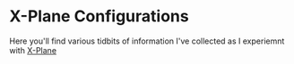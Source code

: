 # X-Plane Configurations

Here you'll find various tidbits of information I've collected as I experiemnt with [X-Plane](https://www.x-plane.com/)

